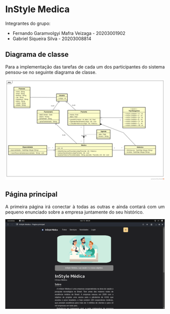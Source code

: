 # InStyle Medica

<div align="justify">

Integrantes do grupo:

- Fernando Garamvolgyi Mafra Veizaga - 20203001902
- Gabriel Siqueira Silva - 20203008814

## Diagrama de classe

Para a implementação das tarefas de cada um dos participantes do sistema pensou-se no seguinte diagrama de classe.

<div align="center">
	<img src="class_diagram/InStyleMedica.png" />
</div>

## Página principal

A primeira página irá conectar à todas as outras e ainda contará com um pequeno enunciado sobre a empresa juntamente do seu histórico.

<div align="center">
	<img src="readme-images/index.png" />
</div>

</div>